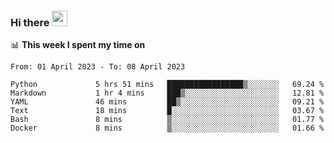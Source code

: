 ### Hi there <a href="https://www.gautamkrishnar.com/"><img src="https://media.giphy.com/media/hvRJCLFzcasrR4ia7z/giphy.gif" width="25px"></a>

📊 **This week I spent my time on**

<!--START_SECTION:waka-->

```text
From: 01 April 2023 - To: 08 April 2023

Python             5 hrs 51 mins   █████████████████▒░░░░░░░   69.24 %
Markdown           1 hr 4 mins     ███▒░░░░░░░░░░░░░░░░░░░░░   12.81 %
YAML               46 mins         ██▒░░░░░░░░░░░░░░░░░░░░░░   09.21 %
Text               18 mins         █░░░░░░░░░░░░░░░░░░░░░░░░   03.67 %
Bash               8 mins          ▒░░░░░░░░░░░░░░░░░░░░░░░░   01.77 %
Docker             8 mins          ▒░░░░░░░░░░░░░░░░░░░░░░░░   01.66 %
```

<!--END_SECTION:waka-->
